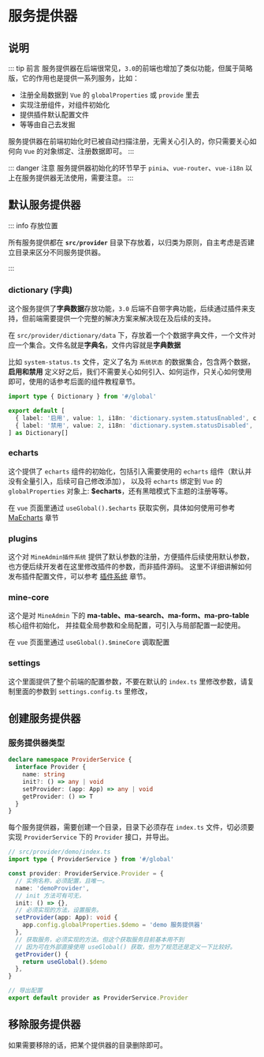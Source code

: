 # 服务提供器


## 说明
::: tip 前言
服务提供器在后端很常见，`3.0`的前端也增加了类似功能，但属于简略版，它的作用也是提供一系列服务，比如：
- 注册全局数据到 `Vue` 的 `globalProperties` 或 `provide` 里去
- 实现注册组件，对组件初始化
- 提供插件默认配置文件
- 等等由自己去发掘

服务提供器在前端初始化时已被自动扫描注册，无需关心引入的，你只需要关心如何向 `Vue` 的对象绑定、注册数据即可。
:::

::: danger 注意
服务提供器初始化的环节早于 `pinia`、`vue-router`、`vue-i18n` 以上在服务提供器无法使用，需要注意。
:::

## 默认服务提供器

::: info 存放位置

所有服务提供都在 **`src/provider`** 目录下存放着，以归类为原则，自主考虑是否建立目录来区分不同服务提供器。

:::

### dictionary (字典)
这个服务提供了**字典数据**存放功能，`3.0` 后端不自带字典功能，后续通过插件来支持，但前端需要提供一个完整的解决方案来解决现在及后续的支持。

在 `src/provider/dictionary/data` 下，存放着一个个数据字典文件，一个文件对应一个集合。文件名就是**字典名**，文件内容就是**字典数据**

比如 `system-status.ts` 文件，定义了名为 `系统状态` 的数据集合，包含两个数据，**启用和禁用**
定义好之后，我们不需要关心如何引入、如何运作，只关心如何使用即可，使用的话参考后面的组件教程章节。

```ts
import type { Dictionary } from '#/global'

export default [
  { label: '启用', value: 1, i18n: 'dictionary.system.statusEnabled', color: 'primary' },
  { label: '禁用', value: 2, i18n: 'dictionary.system.statusDisabled', color: 'danger' },
] as Dictionary[]
```

### echarts
这个提供了 `echarts` 组件的初始化，包括引入需要使用的 `echarts` 组件（默认并没有全量引入，后续可自己修改添加），
以及将 `echarts` 绑定到 `Vue` 的 `globalProperties` 对象上: **$echarts**，还有黑暗模式下主题的注册等等。

在 `vue` 页面里通过 `useGlobal().$echarts` 获取实例，具体如何使用可参考 [MaEcharts](/zh/front/component/ma-echarts) 章节 


### plugins
这个对 `MineAdmin插件系统` 提供了默认参数的注册，方便插件后续使用默认参数，也方便后续开发者在这里修改插件的参数，而非插件源码。
这里不详细讲解如何发布插件配置文件，可以参考 [插件系统](/zh/front/high/plugins) 章节。

### mine-core
这个是对 `MineAdmin` 下的 **ma-table、ma-search、ma-form、ma-pro-table** 核心组件初始化，
并挂载全局参数和全局配置，可引入与局部配置一起使用。

在 `vue` 页面里通过 `useGlobal().$mineCore` 调取配置

### settings
这个里面提供了整个前端的配置参数，不要在默认的 `index.ts` 里修改参数，请复制里面的参数到 `settings.config.ts` 里修改，

## 创建服务提供器

### 服务提供器类型
```ts
declare namespace ProviderService {
  interface Provider {
    name: string
    init?: () => any | void
    setProvider: (app: App) => any | void
    getProvider: () => T
  }
}
```
每个服务提供器，需要创建一个目录，目录下必须存在 `index.ts` 文件，切必须要实现 `ProviderService` 下的 `Provider` 接口，并导出。

```ts
// src/provider/demo/index.ts
import type { ProviderService } from '#/global'

const provider: ProviderService.Provider = {
  // 实例名称，必须配置，且唯一。
  name: 'demoProvider',
  // init 方法可有可无，
  init: () => {},
  // 必须实现的方法，设置服务。
  setProvider(app: App): void {
    app.config.globalProperties.$demo = 'demo 服务提供器'
  },
  // 获取服务，必须实现的方法。但这个获取服务目前基本用不到
  // 因为可在外部直接使用 useGlobal() 获取，但为了规范还是定义一下比较好。
  getProvider() {
    return useGlobal().$demo
  },
}

// 导出配置
export default provider as ProviderService.Provider
```

## 移除服务提供器

如果需要移除的话，把某个提供器的目录删除即可。
